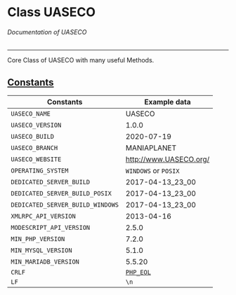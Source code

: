 # Class UASECO
###### Documentation of UASECO


***


Core Class of UASECO with many useful Methods.



## [Constants](_#Constants)


| Constants								| Example data
|-----------------------------------------------------------------------|-------------
| `UASECO_NAME`								| UASECO
| `UASECO_VERSION`							| 1.0.0
| `UASECO_BUILD`							| 2020-07-19
| `UASECO_BRANCH`							| MANIAPLANET
| `UASECO_WEBSITE`							| http://www.UASECO.org/
| `OPERATING_SYSTEM`							| `WINDOWS` or `POSIX`
| `DEDICATED_SERVER_BUILD`						| 2017-04-13_23_00
| `DEDICATED_SERVER_BUILD_POSIX`					| 2017-04-13_23_00
| `DEDICATED_SERVER_BUILD_WINDOWS`					| 2017-04-13_23_00
| `XMLRPC_API_VERSION`							| 2013-04-16
| `MODESCRIPT_API_VERSION`						| 2.5.0
| `MIN_PHP_VERSION`							| 7.2.0
| `MIN_MYSQL_VERSION`							| 5.1.0
| `MIN_MARIADB_VERSION`							| 5.5.20
| `CRLF`								| [`PHP_EOL`](http://php.net/manual/en/reserved.constants.php)
| `LF`									| `\n`

